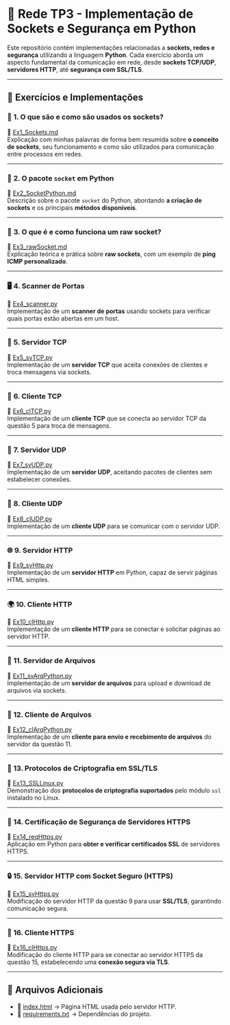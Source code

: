 # 📡 Rede TP3 - Implementação de Sockets e Segurança em Python

Este repositório contém implementações relacionadas a **sockets, redes e segurança** utilizando a linguagem **Python**. 
Cada exercício aborda um aspecto fundamental da comunicação em rede, desde **sockets TCP/UDP**, **servidores HTTP**, até **segurança com SSL/TLS**.

---

## 📌 Exercícios e Implementações

### 📝 **1. O que são e como são usados os sockets?**
📄 [Ex1_Sockets.md](Ex1_Sockets.md)  
Explicação com minhas palavras de forma bem resumida sobre **o conceito de sockets**, seu funcionamento e como são utilizados para comunicação entre processos em redes.

---

### 📝 **2. O pacote `socket` em Python**
📄 [Ex2_SocketPython.md](Ex2_SocketPython.md)  
Descrição sobre o pacote `socket` do Python, abordando **a criação de sockets** e os principais **métodos disponíveis**.

---

### 📝 **3. O que é e como funciona um raw socket?**
📄 [Ex3_rawSocket.md](Ex3_rawSocket.md)  
Explicação teórica e prática sobre **raw sockets**, com um exemplo de **ping ICMP personalizado**.

---

### 🖥️ **4. Scanner de Portas**
📄 [Ex4_scanner.py](Ex4_scanner.py)  
Implementação de um **scanner de portas** usando sockets para verificar quais portas estão abertas em um host.

---

### 🔗 **5. Servidor TCP**
📄 [Ex5_svTCP.py](Ex5_svTCP.py)  
Implementação de um **servidor TCP** que aceita conexões de clientes e troca mensagens via sockets.

---

### 🔗 **6. Cliente TCP**
📄 [Ex6_clTCP.py](Ex6_clTCP.py)  
Implementação de um **cliente TCP** que se conecta ao servidor TCP da questão 5 para troca de mensagens.

---

### 📡 **7. Servidor UDP**
📄 [Ex7_svUDP.py](Ex7_svUDP.py)  
Implementação de um **servidor UDP**, aceitando pacotes de clientes sem estabelecer conexões.

---

### 📡 **8. Cliente UDP**
📄 [Ex8_clUDP.py](Ex8_clUDP.py)  
Implementação de um **cliente UDP** para se comunicar com o servidor UDP.

---

### 🌐 **9. Servidor HTTP**
📄 [Ex9_svHttp.py](Ex9_svHttp.py)  
Implementação de um **servidor HTTP** em Python, capaz de servir páginas HTML simples.

---

### 🌍 **10. Cliente HTTP**
📄 [Ex10_clHttp.py](Ex10_clHttp.py)  
Implementação de um **cliente HTTP** para se conectar e solicitar páginas ao servidor HTTP.

---

### 📁 **11. Servidor de Arquivos**
📄 [Ex11_svArqPython.py](Ex11_svArqPython.py)  
Implementação de um **servidor de arquivos** para upload e download de arquivos via sockets.

---

### 📁 **12. Cliente de Arquivos**
📄 [Ex12_clArqPython.py](Ex12_clArqPython.py)  
Implementação de um **cliente para envio e recebimento de arquivos** do servidor da questão 11.

---

### 🔐 **13. Protocolos de Criptografia em SSL/TLS**
📄 [Ex13_SSLLinux.py](Ex13_SSLLinux.py)  
Demonstração dos **protocolos de criptografia suportados** pelo módulo `ssl` instalado no Linux.

---

### 🔏 **14. Certificação de Segurança de Servidores HTTPS**
📄 [Ex14_reqHttps.py](Ex14_reqHttps.py)  
Aplicação em Python para **obter e verificar certificados SSL** de servidores HTTPS.

---

### 🔒 **15. Servidor HTTP com Socket Seguro (HTTPS)**
📄 [Ex15_svHttps.py](Ex15_svHttps.py)  
Modificação do servidor HTTP da questão 9 para usar **SSL/TLS**, garantindo comunicação segura.

---

### 🔑 **16. Cliente HTTPS**
📄 [Ex16_clHttps.py](Ex16_clHttps.py)  
Modificação do cliente HTTP para se conectar ao servidor HTTPS da questão 15, estabelecendo uma **conexão segura via TLS**.

---

## 📂 **Arquivos Adicionais**
- 📄 [index.html](index.html) → Página HTML usada pelo servidor HTTP.  
- 📄 [requirements.txt](requirements.txt) → Dependências do projeto.


